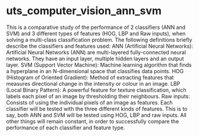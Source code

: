 # uts_computer_vision_ann_svm

This is a comparative study of the performance of 2 classifiers (ANN and SVM) and 3 different types of features (HOG, LBP and Raw inputs), when solving a multi-class classification problem. The following definitions briefly describe the classifiers and features used:
ANN (Artificial Neural Networks): Artificial Neural Networks (ANN) are multi-layered fully-connected neural networks. They have an input layer, multiple hidden layers and an output layer.
SVM (Support Vector Machine): Machine learning algorithm that finds a hyperplane in an N-dimensional space that classifies data points.
HOG (Histogram of Oriented Gradient): Method of extracting features that measures directional change in the intensity or colour in an image.
LBP (Local Binary Pattern): A powerful feature for texture classification, which labels each pixel of an image by thresholding their neighbours.
Raw inputs: Consists of using the individual pixels of an image as features.
Each classifier will be tested with the three different kinds of features. This is to say, both ANN and SVM will be tested using HOG, LBP and raw inputs. All other things will remain constant, in order to successfully compare the performance of each classifier and feature type.

